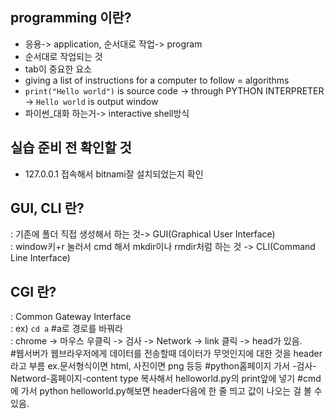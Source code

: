 ## programming 이란?
+ 응용-> application, 순서대로 작업-> program 
+ 순서대로 작업되는 것 
+ tab이 중요한 요소 
+ giving a list of instructions for a computer to follow = algorithms 
+ `print("Hello world")` is source code -> through PYTHON INTERPRETER -> `Hello world` is output window 
+ 파이썬_대화 하는거-> interactive shell방식
## 실습 준비 전 확인할 것 
+ 127.0.0.1 접속해서 bitnami잘 설치되었는지 확인 

## GUI, CLI 란? <br>
: 기존에 폴더 직접 생성해서 하는 것-> GUI(Graphical User Interface) <br>
: window키+r 눌러서 cmd 해서 mkdir이나 rmdir처럼 하는 것 -> CLI(Command Line Interface) <br>

## CGI 란? <br>
: Common Gateway Interface <br>
: ex) `cd a` #a로 경로를 바꿔라 <br>
: chrome -> 마우스 우클릭 -> 검사 -> Network -> link 클릭 -> head가 있음.<br>
#웹서버가 웹브라우저에게 데이터를 전송할때 데이터가 무엇인지에 대한 것을 header라고 부름
 ex.문서형식이면 html, 사진이면 png 등등
#python홈페이지 가서 -검사-Netword-홈페이지-content type 복사해서 helloworld.py의 print앞에 넣기
#cmd에 가서 python helloworld.py해보면 header다음에 한 줄 띄고 값이 나오는 걸 볼 수 있음.
 
